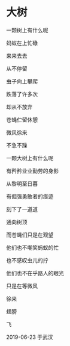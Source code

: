 # 大树

一颗树上有什么呢

蚂蚁在上忙碌

来来去去

从不停留



虫子向上攀爬

跌落了许多次

却从不放弃



苍蝇伫留休憩

微风徐来

不急不躁



一颗大树上有什么呢

有矜矜业业勤劳的身影

从黎明至日暮



有倔强勇敢者的痕迹

刻下了一道道

通向树顶



而苍蝇们只是在观望

他们也不嘲笑蚂蚁的忙

也不感叹虫儿的拧

他们也不在乎路人的眼光

只是在等微风

徐来

翅膀

飞


2019-06-23 于武汉
